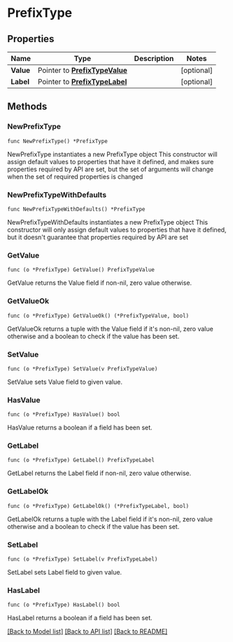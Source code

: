 # PrefixType

## Properties

Name | Type | Description | Notes
------------ | ------------- | ------------- | -------------
**Value** | Pointer to [**PrefixTypeValue**](PrefixTypeValue.md) |  | [optional] 
**Label** | Pointer to [**PrefixTypeLabel**](PrefixTypeLabel.md) |  | [optional] 

## Methods

### NewPrefixType

`func NewPrefixType() *PrefixType`

NewPrefixType instantiates a new PrefixType object
This constructor will assign default values to properties that have it defined,
and makes sure properties required by API are set, but the set of arguments
will change when the set of required properties is changed

### NewPrefixTypeWithDefaults

`func NewPrefixTypeWithDefaults() *PrefixType`

NewPrefixTypeWithDefaults instantiates a new PrefixType object
This constructor will only assign default values to properties that have it defined,
but it doesn't guarantee that properties required by API are set

### GetValue

`func (o *PrefixType) GetValue() PrefixTypeValue`

GetValue returns the Value field if non-nil, zero value otherwise.

### GetValueOk

`func (o *PrefixType) GetValueOk() (*PrefixTypeValue, bool)`

GetValueOk returns a tuple with the Value field if it's non-nil, zero value otherwise
and a boolean to check if the value has been set.

### SetValue

`func (o *PrefixType) SetValue(v PrefixTypeValue)`

SetValue sets Value field to given value.

### HasValue

`func (o *PrefixType) HasValue() bool`

HasValue returns a boolean if a field has been set.

### GetLabel

`func (o *PrefixType) GetLabel() PrefixTypeLabel`

GetLabel returns the Label field if non-nil, zero value otherwise.

### GetLabelOk

`func (o *PrefixType) GetLabelOk() (*PrefixTypeLabel, bool)`

GetLabelOk returns a tuple with the Label field if it's non-nil, zero value otherwise
and a boolean to check if the value has been set.

### SetLabel

`func (o *PrefixType) SetLabel(v PrefixTypeLabel)`

SetLabel sets Label field to given value.

### HasLabel

`func (o *PrefixType) HasLabel() bool`

HasLabel returns a boolean if a field has been set.


[[Back to Model list]](../README.md#documentation-for-models) [[Back to API list]](../README.md#documentation-for-api-endpoints) [[Back to README]](../README.md)


